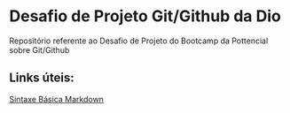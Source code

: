 # Desafio de Projeto Git/Github da Dio
Repositório referente ao Desafio de Projeto do Bootcamp da Pottencial sobre Git/Github

## Links úteis:
[Sintaxe Básica Markdown](https://www.markdownguide.org/basic-syntax/)
